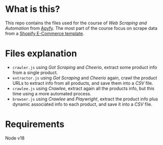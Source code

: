 # What is this?
This repo contains the files used for the course of *Web Scraping and Automation* from [Apyfy](https://docs.apify.com/academy/web-scraping-for-beginners). The most part of the course focus on scrape data from a [Shopify E-Commerce template](https://warehouse-theme-metal.myshopify.com).

# Files explanation
- `crawler.js` using *Got Scraping* and *Cheerio*, extract some product info from a single product.
- `extractor.js` using *Got Scraping* and *Cheerio* again, crawl the product URLs to extract info from all products, and save them into a *CSV* file.
- `crawlee.js` using *Crawlee*, extract again all the products info, but this time using a more automated process.
- `browser.js` using *Crawlee* and *Playwright*, extract the product info plus dynamic associated info to each product, and save it into a *CSV* file.

# Requirements
Node v18